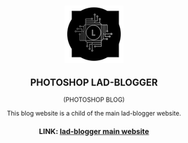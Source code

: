 
<div align='center'>

![logoImage](./icons/Icon@0.5x.png)

<h2>PHOTOSHOP LAD-BLOGGER</h2>
<p>(PHOTOSHOP BLOG)</p>
<P>This blog website is a child of the main lad-blogger website.</P>
<h3>LINK: <a href='https://github.com/KatoIsa/HomeLadBlogger'>lad-blogger main website</a></h3>
</div>





